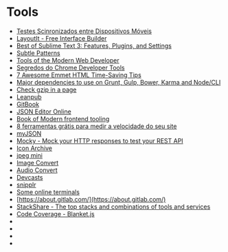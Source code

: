 # Tools

* [Testes Scinronizados entre Dispositivos Móveis](http://www.vitorbritto.com.br/blog/testes-sincronizados-entre-dispositivos-moveis/)
* [LayoutIt - Free Interface Builder](http://www.layoutit.com/)
* [Best of Sublime Text 3: Features, Plugins, and Settings](http://scotch.io/bar-talk/best-of-sublime-text-3-features-plugins-and-settings)
* [Subtle Patterns](http://subtlepatterns.com/)
* [Tools of the Modern Web Developer](https://courses.tutsplus.com/courses/tools-of-the-modern-web-developer)
* [Segredos do Chrome Developer Tools](http://loopinfinito.com.br/2014/03/18/segredos-do-chrome-dev-tools/)
* [7 Awesome Emmet HTML Time-Saving Tips](http://designshack.net/articles/css/7-awesome-emmet-html-time-saving-tips/)
* [Major dependencies to use on Grunt, Gulp, Bower, Karma and Node/CLI](https://gist.github.com/ericdouglas/9908371)
* [Check gzip in a page](http://gzipwtf.com/)
* [Leanpub](https://leanpub.com/)
* [GitBook](http://www.gitbook.io/)
* [JSON Editor Online](http://www.jsoneditoronline.org/)
* [Book of Modern frontend tooling](http://tooling.github.io/book-of-modern-frontend-tooling/index.html)
* [8 ferramentas grátis para medir a velocidade do seu site](http://verticis.com.br/blog/tutoriais/8-ferramentas-gratis-para-medir-a-velocidade-do-seu-site/)
* [myJSON](http://myjson.com/)
* [Mocky - Mock your HTTP responses to test your REST API](http://www.mocky.io/)
* [Icon Archive](http://www.iconarchive.com/)
* [jpeg mini](http://www.jpegmini.com/)
* [Image Convert](http://image.online-convert.com/)
* [Audio Convert](http://audio.online-convert.com/)
* [Devcasts](http://www.devcasts.io/)
* [snipplr](http://snipplr.com/)
* [Some online terminals](http://repl.it/)
* [https://about.gitlab.com/](https://about.gitlab.com/)
* [StackShare - The top stacks and combinations of tools and services](http://stackshare.io/stacks)
* [Code Coverage - Blanket.js](http://blanketjs.org/)
* []()
* []()
* []()
* []()